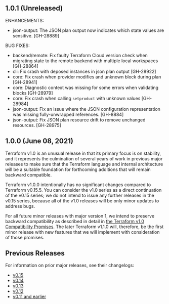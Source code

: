 ## 1.0.1 (Unreleased)

ENHANCEMENTS:

* json-output: The JSON plan output now indicates which state values are sensitive. [GH-28889]

BUG FIXES:

* backend/remote: Fix faulty Terraform Cloud version check when migrating state to the remote backend with multiple local workspaces [GH-28864]
* cli: Fix crash with deposed instances in json plan output [GH-28922]
* core: Fix crash when provider modifies and unknown block during plan [GH-28941]
* core: Diagnostic context was missing for some errors when validating blocks [GH-28979]
* core: Fix crash when calling `setproduct` with unknown values [GH-28984]
* json-output: Fix an issue where the JSON configuration representation was missing fully-unwrapped references. [GH-8884]
* json-output: Fix JSON plan resource drift to remove unchanged resources. [GH-28975]

## 1.0.0 (June 08, 2021)

Terraform v1.0 is an unusual release in that its primary focus is on stability, and it represents the culmination of several years of work in previous major releases to make sure that the Terraform language and internal architecture will be a suitable foundation for forthcoming additions that will remain backward compatible.

Terraform v1.0.0 intentionally has no significant changes compared to Terraform v0.15.5. You can consider the v1.0 series as a direct continuation of the v0.15 series; we do not intend to issue any further releases in the v0.15 series, because all of the v1.0 releases will be only minor updates to address bugs.

For all future minor releases with major version 1, we intend to preserve backward compatibility as described in detail in [the Terraform v1.0 Compatibility Promises](https://www.terraform.io/docs/language/v1-compatibility-promises.html). The later Terraform v1.1.0 will, therefore, be the first minor release with new features that we will implement with consideration of those promises.

## Previous Releases

For information on prior major releases, see their changelogs:

* [v0.15](https://github.com/hashicorp/terraform/blob/v0.15/CHANGELOG.md)
* [v0.14](https://github.com/hashicorp/terraform/blob/v0.14/CHANGELOG.md)
* [v0.13](https://github.com/hashicorp/terraform/blob/v0.13/CHANGELOG.md)
* [v0.12](https://github.com/hashicorp/terraform/blob/v0.12/CHANGELOG.md)
* [v0.11 and earlier](https://github.com/hashicorp/terraform/blob/v0.11/CHANGELOG.md)
